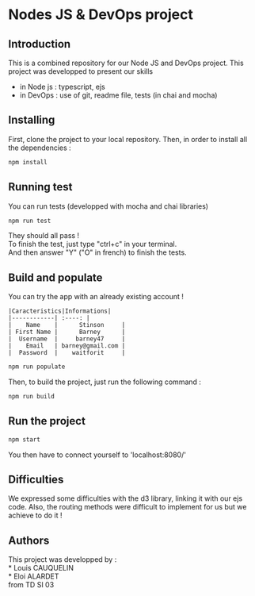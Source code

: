 # Nodes JS & DevOps project

## Introduction

This is a combined repository for our Node JS and DevOps project.
This project was developped to present our skills   
  * in Node js : typescript, ejs   
  * in DevOps : use of git, readme file, tests (in chai and mocha)

## Installing

First, clone the project to your local repository.
Then, in order to install all the dependencies :
```bash 
npm install
```

## Running test

You can run tests (developped with mocha and chai libraries)
```bash
npm run test
```
They should all pass !  
To finish the test, just type "ctrl+c" in your terminal.  
And then answer "Y" ("O" in french) to finish the tests.

## Build and populate
   
You can try the app with an already existing account !   

    |Caracteristics|Informations|   
    |------------| :----: |   
    |    Name    |      Stinson     |   
    | First Name |      Barney      |   
    |  Username  |     barney47     |   
    |    Email   | barney@gmail.com |   
    |  Password  |    waitforit     |   


```bash
npm run populate
```

Then, to build the project, just run the following command :
```bash
npm run build
```

## Run the project

```bash
npm start
```
You then have to connect yourself to 'localhost:8080/'

## Difficulties
We expressed some difficulties with the d3 library, linking it with our ejs code. Also, the routing methods were difficult to implement for us but we achieve to do it !

## Authors
This project was developped by :  
    * Louis CAUQUELIN  
    * Eloi ALARDET  
    from TD SI 03
